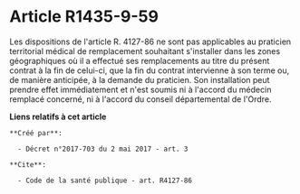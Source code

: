 # Article R1435-9-59

Les dispositions de l'article R. 4127-86 ne sont pas applicables au praticien territorial médical de remplacement souhaitant
s'installer dans les zones géographiques où il a effectué ses remplacements au titre du présent contrat à la fin de celui-ci,
que la fin du contrat intervienne à son terme ou, de manière anticipée, à la demande du praticien. Son installation peut
prendre effet immédiatement et n'est soumis ni à l'accord du médecin remplacé concerné, ni à l'accord du conseil
départemental de l'Ordre.

**Liens relatifs à cet article**

	**Créé par**:

	  - Décret n°2017-703 du 2 mai 2017 - art. 3

	**Cite**:

	  - Code de la santé publique - art. R4127-86
